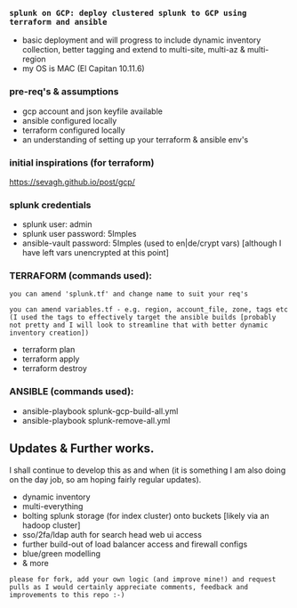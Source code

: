 ### ```splunk on GCP: deploy clustered splunk to GCP using terraform and ansible```

* basic deployment and will progress to include dynamic inventory collection, better tagging and extend to multi-site, multi-az & multi-region
* my OS is MAC (El Capitan 10.11.6)

### pre-req's & assumptions
* gcp account and json keyfile available
* ansible configured locally
* terraform configured locally
* an understanding of setting up your terraform & ansible env's

### initial inspirations (for terraform)
https://sevagh.github.io/post/gcp/

### splunk credentials
* splunk user: admin
* splunk user password: 5Imples
* ansible-vault password: 5Imples (used to en|de/crypt vars) [although I have left vars unencrypted at this point]

### TERRAFORM (commands used):
`you can amend 'splunk.tf' and change name to suit your req's`

`you can amend variables.tf - e.g. region, account_file, zone, tags etc (I used the tags to effectively target the ansible builds [probably not pretty and I will look to streamline that with better dynamic inventory creation])`
* terraform plan
* terraform apply
* terraform destroy

### ANSIBLE (commands used):
* ansible-playbook splunk-gcp-build-all.yml
* ansible-playbook splunk-remove-all.yml

## Updates & Further works.
I shall continue to develop this as and when (it is something I am also doing on the day job, so am hoping fairly regular updates).
* dynamic inventory
* multi-everything
* bolting splunk storage (for index cluster) onto buckets [likely via an hadoop cluster]
* sso/2fa/ldap auth for search head web ui access
* further build-out of load balancer access and firewall configs
* blue/green modelling
* & more

```please for fork, add your own logic (and improve mine!) and request pulls as I would certainly appreciate comments, feedback and improvements to this repo :-)```
